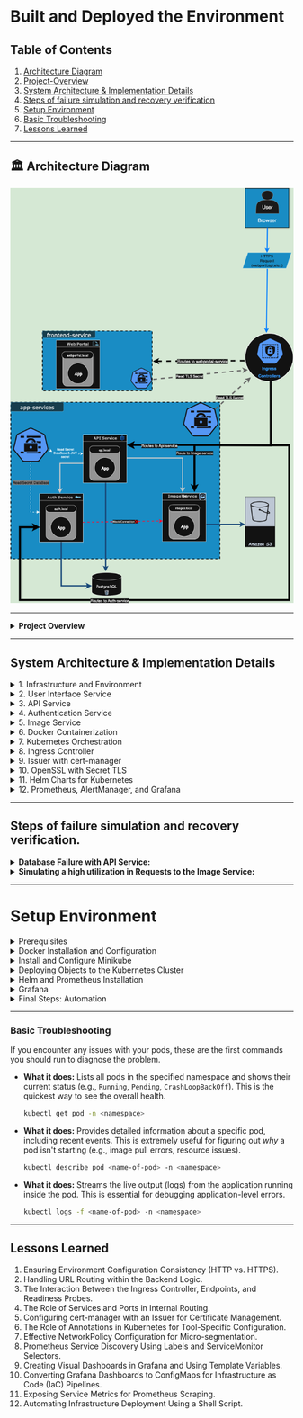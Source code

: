 # Built and Deployed the Environment

## Table of Contents

1.  [Architecture Diagram](#️-architecture-diagram)
2.  [Project-Overview](#حroject-Overview)
3.  [System Architecture & Implementation Details](#System-Architecture-&-Implementation-Details)
4.  [Steps of failure simulation and recovery verification](#Steps-of-failure-simulation-and-recovery-verification)
5.  [Setup Environment](#setup-environment)
6.  [Basic Troubleshooting](#Basic-Troubleshooting)
10. [Lessons Learned](#lessons-learned)

---

## 🏛️ Architecture Diagram

![Architecture Diagram](./Architecture%20Diagram/Architecture_Diagram_SRE.png)

---

<details>
<summary><strong> Project Overview</strong></summary>

This project implements a complete Site Reliability Engineering (SRE) solution for a microservices application composed of three distinct services: a main API, an authentication service, and an image storage service.

The core objective is to build a production-grade environment on Kubernetes that is highly available, secure, observable, and capable of auto-scaling. The entire infrastructure is managed using Infrastructure as Code (IaC) principles and includes documented simulations of failure and recovery scenarios.

Core Objectives Achieved:
Containerization & Deployment: Services are containerized using Docker, pushed to a private registry, and deployed on Kubernetes using declarative YAML files.

Advanced Monitoring: A full monitoring stack is implemented using Prometheus for metrics collection and Grafana for detailed dashboards.

Automated Alerting: Alertmanager is configured to send critical alerts to Slack based on predefined rules.

Security: The environment is secured using Network Policies for traffic control, Secrets for credentials management, and an Ingress with self-signed TLS certificates.

Resilience & Auto-Scaling: High availability is ensured through Horizontal Pod Autoscalers (HPA), Liveness/Readiness probes, and verified through practical failure simulation tests (e.g., database failure, high traffic).

</details>

---
## System Architecture & Implementation Details

<details>
<summary>1. Infrastructure and Environment</summary>

- I set up a Kubernetes environment using **`Minikube`**, which serves as an ideal platform for local development.
- It provides a flexible space for application testing, troubleshooting, and experimentation.

</details>

<details>
<summary>2. User Interface Service</summary>

- The user interface for login and registration using **`HTML`** and **`JavaScript`**.
- This interface integrates with the API to handle image uploads, register new users, validate login credentials, and display profiles of users.

</details>


<details>
<summary>3. API Service</summary>

- The Application Programming Interface (**`API`**) is built using **`Python`** to handle data coming from users.
- The backend logic processes this data and communicates with other services, applying the **`Gateway Pattern`** to manage requests and responses efficiently.

</details>

<details>
<summary>4. Authentication Service</summary>

- The Authentication service is an internal component that verifies user credentials, such as usernames and passwords.
- It does not handle direct external requests; instead, it receives data from the main API service.
- Built with **`Python`**, it processes and validates login information to ensure secure access.

</details>

<details>
<summary>5. Image Service</summary>

- Servies as a centralized storage zone for user images, providing access and retrieval capabilities.
- Built with **`Go`** to ensure performance and scalability.

</details>

<details>
<summary>6. Docker Containerization</summary>

- **`Docker`** is a containerization technology that allows to package applications and their dependencies into isolated units called containers.
- I used Docker to build container images, which are then deployed, orchestrated, and managed by **`Kubernetes`**.

#### My Docker Images
- `api-service`
- `auth-service`
- `image-service`
- `webportal-service`
- **`Registry images`**: used to store the Docker images that are built internally.

</details>

<details>
<summary>7. Kubernetes Orchestration</summary>

Kubernetes is a container orchestration platform designed to manage and scale large numbers of containers across a cluster of machines.

**Implementation Steps:**
- **Deployed Containers as Deployments** to manage **Pods** and enable scaling.
- **Configured Horizontal Pod Autoscaler (HPA)** for dynamic autoscaling.
- **Set Up Kubernetes Services** using **ClusterIP** for internal communication.
- **Applied NetworkPolicies** to restrict traffic for enhanced security.
- **Configured Health Probes** (**livenessProbes** and **readinessProbes**) to ensure pod health.
- **Created Pod Disruption Budget (PDB)** to ensure minimum availability during maintenance.
- **Managed Sensitive Data with Secrets** for passwords and credentials.
- **Managed Non-Sensitive Configuration** using **ConfigMaps**.
- **Provisioned Persistent Storage** with **Persistent Volumes (PV)** and **Persistent Volume Claims (PVC)**.

</details>

<details>
<summary>8. Ingress Controller</summary>

- Routes **HTTP/HTTPS** traffic to services.
- Configured routing to service endpoints and secured it using self-signed **TLS certificates**.

</details>

<details>
<summary>9. Issuer with cert-manager</summary>

- **Issuer** → Kubernetes object used to release certificates.
- **cert-manager** → Kubernetes controller managing TLS certificates, including self-signed ones, automatically.
- Configured the **Issuer** and referenced it in the **Certificate** object to create the **TLS secret**.

</details>

<details>
<summary>10. OpenSSL with Secret TLS</summary>

- **OpenSSL** → Tool to generate TLS self-signed certificates locally.
- **Steps:**
    1. Generated **Private Key**.
    2. Created a **Certificate Signing Request (CSR)** and generated the certificate.
    3. Allocated the certificate with the key to Kubernetes **secret tls**.
> [!NOTE]
> There are three ways to generate certificates in Kubernetes:
> 1.  **Manual** 🛠️: Use **OpenSSL** to generate certificates and manually create the TLS secret.
> 2.  **With Issuer and cert-manager** 📜: Create Kubernetes objects (**Issuer** and **Certificate**) managed automatically by **cert-manager**. *(This method was used in the project)*.
> 3.  **Automated via Ingress Annotations** 🚀: Create an **Issuer** and reference it in the Ingress annotations for fully automated management.

</details>

<details>
<summary>11. Helm Charts for Kubernetes</summary>

- **Helm** → Package manager for Kubernetes, allowing definition, installation, and management of applications using preconfigured charts.
- Installed Helm charts.
- Used Helm to deploy the **prometheus-community** chart, which bundles:
    - `Prometheus`
    - `AlertManager`
    - `Grafana`

</details>
<details>
<summary> 12. Prometheus, AlertManager, and Grafana</summary>

- **Prometheus** → Monitoring tool that scrapes metrics and stores them in a time-series database (**TSDB**).
   - Configured Prometheus to scrape metrics from services and persist the data.
   - Templates defined which services Prometheus should scrape.
- **AlertManager** → Groups, routes, and silences alerts from Prometheus before sending them to endpoints like email or Slack.
   - Configured alerting rules and routing/receivers.
- **Grafana** → Data visualization tool for creating dashboards to monitor service metrics.
   - Configured Prometheus as a data source.
   - Created dashboards for key metrics:
     - `Status Pods`
     - `Histogram Bucket`
     - `HTTP Request Count`
     - `CPU Usage`
     - `Memory Usage`

> [!NOTE]
> Some services require an **external exporter** alongside the Pod to collect metrics. These exporters must be included in **Prometheus scrape configurations** to ensure proper monitoring.

</details>

----

## Steps of failure simulation and recovery verification. 

<details> 
<summary><strong>Database Failure with API Service:</strong></summary>  

[View Database Failure with API Service Video](https://bit.ly/3UlgOTS)  

* **Pre-Failure State Monitoring:**  
   * I began by using the **`watch`** command-line tool with **`kubectl describe`** to monitor the Postgres database Deployment in the `app-services` namespace using:  
     ```bash
     watch -n1 kubectl describe deployment <name-of-deployment> -n <namespace>
     ```  
   * Concurrently, I observed the Pods with **`kubectl get`** Postgres and API services status:  
     ```bash
     kubectl get pod -n <namespace> -l <label-of-pod-inside-yaml> -w
     ```  
     * `-w --> is watch for changes.`  
   * Then, I used **`kubectl logs -f`** to print the logs for a container in a pod resource streamly:  
     ```bash
     kubectl logs -f <name-of-pod> -n <namespace>
     ```  
   * Grafana dashboards and AlertManager showed a normal operational state (the database dashboard was **"Up"** and no active alerts existed).  
     A new user was successfully registered via the frontend (`webportal.local`), confirming that all services were functioning correctly.  

* **Simulating the Failure:**  
   * To simulate a database failure, I scaled down the Postgres Deployment to zero replicas using **`kubectl scale deployment`**:  
     ```bash
     kubectl scale deployment <name-of-deployment> --replicas=<number-scale> -n <namespace>
     ```  
   * This action terminated the database Pod, causing the API service to lose its connection to the database.  

* **Verifying Recovery:**  
   * **Failure Detection:**  
     * AlertManager detected the failure, initially showing a **Pending**.  
     * Alert **Pending**:  
       1. `PostgresExporterHighScrapeLatency`  
       2. `APIServiceDown`  
   * **Frontend failed:**  
     * Attempts to log in through the frontend failed with a **"Failed to communicate with Auth service"** error.  
     * The Grafana dashboard for the API service also showed a **"Down"** status.  
   * **Service Restoration:**  
     * Restored the service by scaling the database replicas back to one using **`kubectl scale deployment`**:  
       ```bash
       kubectl scale deployment <name-of-deployment> --replicas=<number-scale> -n <namespace>
       ```  

</details>  

<details> 
<summary><strong>Simulating a high utilization in Requests to the Image Service:</strong></summary>  

[View Simulating a high utilization in Requests to the Image Service Video](https://bit.ly/4fuLQlW)  

* **Pre-Failure State Monitoring:**  
   * Started by monitoring the `image-service` Deployment in the `app-services` namespace using:  
     ```bash
     watch -n1 kubectl describe deployment <name-of-deployment> -n <namespace>
     ```  
   * Concurrently, I observed the HPA with **`kubectl get hpa`** Image-service utilize pod:  
     ```bash
     kubectl get hpa <name-of-pod> -n <namespace>
     ```  
   * The service initially had 2 replicas.  
     The Grafana dashboards showed low CPU and memory usage for the service.  

* **Simulating the Failure:**  
   * I used the **`hey`** tool to generate and send a large number of requests:  
     ```bash
     hey -n 100000 -c 100 https://images.local/uploads/<image-name>.png
     ```  
   * Due to the high utilization in CPU usage exceeding the threshold defined in the Horizontal Pod Autoscaler (HPA), Kubernetes automatically scaled up the replicas for the image-service.  
   * The deployment's replica count increased from 2 to 10, then to 18, before stabilizing at 10 Pods.  
   * The Grafana dashboard clearly showed a sharp increase in CPU usage, memory usage, and HTTP requests, followed by a decrease as the new Pods were added.  

* **Verifying Recovery:**  
   * **Service Restoration:**  
     * After the load test ended, Kubernetes automatically scaled down the Pods gradually based on the HPA settings.  
     * Returning the replica count to the original number (2 Pods).  
     * The Grafana dashboard returned to its normal state, indicating that the service had recovered and stabilized.  

</details>  

----
# Setup Environment

<details>
<summary>Prerequisites</summary>

| Tools | Description |
| --- | --- |
| `Docker` | Manage applications using containers. |
| `Minikube` | To use a Kubernetes cluster (for a local development environment) or a cloud provider. |
| `kubectl` | Is the command-line tool for interacting with Kubernetes clusters.|
| `Helm` | A package manager for Kubernetes.|
| `Load Testing Tool`| using `hey`. |

</details>

<details>
<summary>Docker Installation and Configuration</summary>

1.  **Install Docker:** Run the following command to install Docker on the local machine:
    ```bash
    curl -fsSL https://get.docker.com -o get-docker.sh
    sudo sh get-docker.sh
    ```

2.  **Configure Docker daemon for local Registry:**
    * I'm planning to use a local Docker registry on the machine:
        * Edit the Docker `daemon.json` file, which exists on path `/etc/docker/daemon.json`.
        * If the file does not exist, create one.
        * Add the following configuration and replace with the local IP.
            ```json
            {
                 "insecure-registries": ["the-registry-host-(IP):5000"]
            }
            ```
        * Restart the Docker Engine:
            ```bash
            sudo systemctl restart docker
            ```

> [!IMPORTANT]
> If I use Docker Desktop, I can configure the code JSON format on it.
> 1. Go to the settings icon in the right corner, click, then will pop up page.
> 2. Then navigate to the 'Docker Engine' will see there is an empty box. Enter the command in the box.
> 3. Click 'Apply & restart'.

3. **Run Docker Registry**
    * Docker image Registry it's a private registry to store the repository images.
    * Following the command to run the container registry:
        ```bash
        docker run -d -p 5000:5000 --restart always --name registry registry:2
        ```
        > **`--restart always`**: is the policy to reload the container even if there are issues with the registry container, or restart the machine.

4. **Build Docker Image and Push**
    * Once the Docker daemon is configured, I can build and push to the local registry.
    * **API_service:**
        ```bash
        cd API_Service/
        # Docker Build api_service:
        docker build -f api-service -t the-registry-host(ip):5000/api-service:v1 .
        # Push image api_service:
        docker push the-registry-host(ip):5000/api-service:v1
        ```
    * **Auth_service:**
        ```bash
        cd Auth_service/
        # Docker Build auth-service:
        docker build -f auth-service -t the-registry-host(ip):5000/auth-service:v1 .
        # Push image auth-service:
        docker push the-registry-host(ip):5000/auth-service:v1
        ```
    * **Image_Service:**
        ```bash
        cd Image_Service/
        # Docker Build image-service:
        docker build -f image-service -t the-registry-host(ip):5000/image-service:v1 .
        # Push image-service:
        docker push the-registry-host(ip):5000/image-service:v1
        ```
    * **Frontend_service:**
        ```bash
        cd Frontend_service/
        # Docker Build Frontend-service:
        docker build -f frontend-service -t the-registry-host(ip):5000/webportal-service:v1 .
        # Push image webportal-service:
        docker push the-registry-host(ip):5000/webportal-service:v1
        ```

</details>

<details>
<summary>Install and Configure Minikube</summary>

1.  **Download and Install Minikube:**
    ```bash
    curl -LO https://github.com/kubernetes/minikube/releases/latest/download/minikube-linux-amd64
    sudo install minikube-linux-amd64 /usr/local/bin/minikube && rm minikube-linux-amd64
    ```

2.  **Start Minikube Cluster:**
    This command starts the cluster and connects it to the local insecure registry.
    ```bash
    minikube start --cpus=2 --memory=4096 --cni=calico --ports=443:443 --ports=80:80 --insecure-registry="the-registry-host(ip):5000"
    ```

**Command Options Explained:**

| Flag | Description |
| :--- | :--- |
| **`--cpus=2`** | Specifies the number of CPU cores to allocate from the host machine. It's recommended to set this to avoid consuming all resources. |
| **`--memory=4096`** | Specifies the amount of memory (in MB) to allocate from the host machine. |
| **`--cni=calico`** |  Must specify a Container Network Interface (CNI) that supports Network Policies, such as Calico. |
| **`--insecure-registry`**| Tells Minikube to trust the local Docker registry, allowing it to pull images from it. |
| **`--ports=`** | Export port |

</details>

<details>
<summary>Deploying Objects to the Kubernetes Cluster</summary>

6.  **Runs Deployment on Kubernetes cluster**
    -   Run 'namespace' to allocate each objects for the namespace
        ```bash
        kubectl create namespace apps-services
        kubectl create namespace frontend-service
        ```
    -   Run following, To define the registry in Kubernetes, it's recommended to use a Secret for securely storing credentials, instead of including them directly in the configuration files. This approach enhances security and makes the configurations more manageable.
        ```bash
        kubectl create secret docker-registry my-registry-creds --docker-server=the-registry-host(ip):5000 --docker-username=<username> --docker-password=<Password>  --docker-email=<email>  -n app-services
        kubectl create secret docker-registry my-registry-creds --docker-server=the-registry-host(ip):5000 --docker-username=<username> --docker-password=<Password>  --docker-email=<email>  -n frontend-service
        ```
    * I divided the files to easy apply the deployments
        * **Issuer Certification:**
            -   I put the 'self-signed-issuer.yml' in the global file because most apps are following the namespace apps-services
                ```bash
                kubectl -f Apps_deployment/selfsigned-issuer.yml
                ```
        * **Postgresql-Group:**
            -   Create empty file to store data of database.
                ```bash
                mkdir -p Apps_deployment/mountDatabase
                ```
            -   I started with 'Database' most apps is depends on the Database postgres , ConfigMap , Secret.
                ```bash
                kubectl -f Apps_deployment/Postgresql-Group/
                ```
        * **Api_Group:**
            ```bash
            kubectl apply -f Apps_deployment/Api-Group/
            ```
        * **Authentication-Group:**
            ```bash
            kubectl apply -f Apps_deployment/Authentication-Group/
            ```
        * **Image-Group:**
            ```bash
            kubectl apply -f Apps_deployment/Image-Group/
            ```
        * **WebPortal-Group:**
            ```bash
            kubectl -f Apps_deployment/WebPortal-Group/
            ```
            -   I already put Issuer with the Group of WebPortal because I have one app under the namespace 'frontend-service'
    -   **Network-Policy:**

> [!TIP]
> Before to start apply Networkpolicy there are two concepts 'ingress' , 'egress'

   | Type | Description |
   | :--- | :--- |
   | Ingress in network policy | (That means when you receive your friend) and (Will you receive your friend at your door)--> that mean(Ports)|
   | Egress in network policy  | (That means when you visit your friend) and (will receive you at his door) --> that mean(Ports) |

7.  **Run NetworkPolicy**
    -   I divided the file of grop policy and there are two yaml file it's outside the divided.

        * **Network-Policy Api:**
            ```bash
            kubectl -f Policy-Group/Policy-api-fromAndTo/
            ```
        * **Network-Policy Auth:**
            ```bash
            kubectl -f Policy-Group/Policy-auth-fromAndTo/
            ```
        * **Network-Policy Image:**
            ```bash
            kubectl -f Policy-Group/Policy-image-fromAndTo
            ```
        * **Network-Policy webportal:**
            ```bash
            kubectl -f Policy-Group/Policy-webportal-fromAndTo/
            ```
        * **Network-Policy Postgresql:**
            ```bash
            kubectl -f Policy-Group/Policy-postgresql-fromAndTo/
            ```

</details>

<details>
<summary>Helm and Prometheus Installation</summary>

This guide covers the installation of Helm and the kube-prometheus-stack, which includes Prometheus, Alertmanager, and Grafana.

### 1. Install Helm
**Helm** is a package manager for Kubernetes that simplifies deploying and managing applications. It uses collections of pre-configured resources called "charts."

* **Download and install the Helm script:**
    ```bash
    curl -fsSL -o get_helm.sh https://raw.githubusercontent.com/helm/helm/main/scripts/get-helm-3
    chmod 700 get_helm.sh
    ./get_helm.sh
    ```

### 2. Install Prometheus
We will use the `kube-prometheus-stack` chart from the prometheus-community repository.

1.  **Add the Prometheus community repository:**
    ```bash
    helm repo add prometheus-community https://prometheus-community.github.io/helm-charts
    helm repo update
    ```

2.  **Install the chart:**
    This command installs the entire stack into a new `monitoring` namespace.
    ```bash
    helm install prometheus-stack prometheus-community/kube-prometheus-stack -n monitoring --create-namespace
    ```

### 3. Configure Prometheus Components
To monitor your custom applications, you need to configure `ServiceMonitor`, `PrometheusRule`, and `Alertmanager`.

1. **ServiceMonitor:**
    * **Apply the ServiceMonitor for your applications** (api, auth, image, webportal, postgres):
    ```bash
    kubectl apply -f Apps_deployment/prometheus-Configuration/apps-monitors.yml
    ```

2. **PrometheusRule:**
    * **Apply the custom alert rules for your applications:**
    ```bash
    kubectl apply -f Apps_deployment/prometheus-Configuration/app-alerts-rules.yml
    ```

3.  **Alertmanager:**
    1.  **Create the `alertmanager.yml` file:**
        ```yaml
        slack_configs:
        - channel: '#Apps-Alerts'
          api_url: 'YOUR_SLACK_WEBHOOK_URL'
        ```
    2.  **Create the Secret from the configuration file:**
        ```bash
        kubectl create secret generic alertmanager-config --from-file=Apps_deployment/prometheus-Configuration/alertmanager.yml -n monitoring --dry-run=client -o yaml | kubectl apply -f -
        ```
    3.  **Update the Helm release to use the new Secret:**
        ```bash
        helm upgrade prometheus-stack prometheus-community/kube-prometheus-stack \
         --namespace monitoring \
         --set alertmanager.config.configmapName=alertmanager-config \
         --set alertmanager.config.templateSecretName=alertmanager-config
        ```
    4.  **Create an ingress for Alertmanager:**
        ```bash
        kubectl apply -f alertManager-ingress.yml
        ```

</details>

<details>
<summary>Grafana</summary>

* **Create an ingress for Grafana** to allow access over an HTTPS page instead of using `port-forward`.
    ```bash
    kubectl apply -f grafana-ingress.yaml
    ```
    You should then be able to access it at `https://grafana.local`.

* There are two ways to import visualization dashboards:

**A. Manual Method**
> 1.  In the left sidebar, navigate to **Dashboards**.
> 2.  On the Dashboards page, click the **New** button.
> 3.  From the dropdown list, choose **Import**.
> 4.  Finally, import the JSON dashboard files.
> 5.  The dashboard files are located in the `Grafana_DashBoard` directory.

**B. Automated Method**
1.  **Create a ConfigMap** from the directory containing all your dashboard files.
    ```bash
    kubectl create configmap my-grafana-dashboards --from-file=Grafana_DashBoard/ -n monitoring
    ```
2.  **Add a label and annotation.**
    ```bash
    kubectl label configmap my-grafana-dashboards grafana_dashboard="1" -n monitoring
    kubectl annotate configmap my-grafana-dashboards grafana_folder="Application Services" -n monitoring
    ```
3.  **Upgrade the `kube-prometheus-stack`** to use the values file that enables the sidecar to detect these dashboards.
    ```bash
    helm upgrade prometheus-stack prometheus-community/kube-prometheus-stack -n monitoring -f grafana-values.yml
    ```

</details>

<details>
<summary>Final Steps: Automation</summary>

### Automated Setup Script
1.  **Create the `docker` group (if it doesn't already exist):**
    ```bash
    sudo groupadd docker
    ```

2.  **Add your user to the `docker` group:**
    ```bash
    sudo usermod -aG docker $USER
    ```

3.  **Apply the new group membership:**
    ```bash
    su - ${USER}
    ```
   > [!WARNING]
   > **Important:** You must **log out and log back in** for the new group membership to take full effect.

4.  **Run the Deployment Script:**
    ```bash
    ./deploy_Apps_K8s.sh
    ```

</details>

---
### Basic Troubleshooting
If you encounter any issues with your pods, these are the first commands you should run to diagnose the problem.

  * **What it does:** Lists all pods in the specified namespace and shows their current status (e.g., `Running`, `Pending`, `CrashLoopBackOff`). This is the quickest way to see the overall health.
    ```bash
    kubectl get pod -n <namespace>
    ```

 * **What it does:** Provides detailed information about a specific pod, including recent events. This is extremely useful for figuring out *why* a pod isn't starting (e.g., image pull errors, resource issues).
    ```bash
    kubectl describe pod <name-of-pod> -n <namespace>
    ```
 
 * **What it does:** Streams the live output (logs) from the application running inside the pod. This is essential for debugging application-level errors.
    ```bash
    kubectl logs -f <name-of-pod> -n <namespace>
---
## Lessons Learned

1.  Ensuring Environment Configuration Consistency (HTTP vs. HTTPS).
2.  Handling URL Routing within the Backend Logic.
3.  The Interaction Between the Ingress Controller, Endpoints, and Readiness Probes.
4.  The Role of Services and Ports in Internal Routing.
5.  Configuring cert-manager with an Issuer for Certificate Management.
6.  The Role of Annotations in Kubernetes for Tool-Specific Configuration.
7.  Effective NetworkPolicy Configuration for Micro-segmentation.
8.  Prometheus Service Discovery Using Labels and ServiceMonitor Selectors.
9.  Creating Visual Dashboards in Grafana and Using Template Variables.
10. Converting Grafana Dashboards to ConfigMaps for Infrastructure as Code (IaC) Pipelines.
11. Exposing Service Metrics for Prometheus Scraping.
12. Automating Infrastructure Deployment Using a Shell Script.
